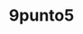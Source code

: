 ---
title: 9punto5
image: /blog/images/authors/daniela-riquelme.webp
description: Daniela es parte de 9punto5 motivada por la integración de liderazgo y voces femeninas, su interés y preocupación por la cultura laboral y los entornos ágiles, y para entregar una mejor experiencia de conferencia.
social:
  twitter: https://twitter.com/9punto5_
---